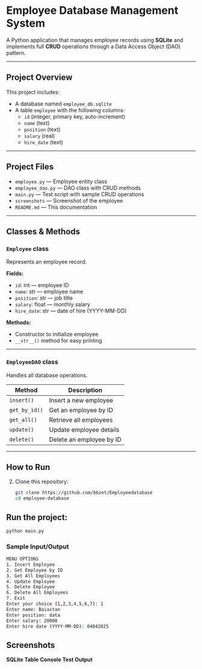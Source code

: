 # Employee Database Management System

A Python application that manages employee records using **SQLite** and implements full **CRUD** operations through a Data Access Object (DAO) pattern.

---

##  Project Overview

This project includes:

- A database named `employee_db.sqlite`
- A table `employee` with the following columns:
  - `id` (integer, primary key, auto-increment)
  - `name` (text)
  - `position` (text)
  - `salary` (real)
  - `hire_date` (text)

---

##  Project Files

- `employee.py` — Employee entity class
- `employee_dao.py` — DAO class with CRUD methods
- `main.py` — Test script with sample CRUD operations
- `screenshots` — Screenshot of the employee
- `README.md` — This documentation

---

##  Classes & Methods

###  `Employee` class

Represents an employee record.

**Fields:**
- `id`: int — employee ID
- `name`: str — employee name
- `position`: str — job title
- `salary`: float — monthly salary
- `hire_date`: str — date of hire (YYYY-MM-DD)

**Methods:**
- Constructor to initialize employee
- `__str__()` method for easy printing

---

###  `EmployeeDAO` class

Handles all database operations.

| Method         | Description                                  |
|----------------|----------------------------------------------|
| `insert()`     | Insert a new employee                        |
| `get_by_id()`  | Get an employee by ID                        |
| `get_all()`    | Retrieve all employees                       |
| `update()`     | Update employee details                      |
| `delete()`     | Delete an employee by ID                     |

---

##  How to Run

2. Clone this repository:
   ```bash
   git clone https://github.com/bbzet/Employeedatabase
   cd employee-database


## Run the project:
```bash
python main.py
```
### Sample Input/Output
```bash
MENU OPTIONS
1. Insert Employee
2. Get Employee by ID
3. Get All Employees
4. Update Employee
5. Delete Employee
6. Delete All Employees
7. Exit
Enter your choice (1,2,3,4,5,6,7): 1
Enter name: Baiastan
Enter position: data 
Enter salary: 20000
Enter hire date (YYYY-MM-DD): 04042025
```
## Screenshots
**SQLite Table**
[](https://raw.githubusercontent.com/bbzet/Employeedatabase/refs/heads/main/screenshot/%D0%A1%D0%BD%D0%B8%D0%BC%D0%BE%D0%BA%20%D1%8D%D0%BA%D1%80%D0%B0%D0%BD%D0%B0%202025-04-02%20151846.png)
**Console Test Output**
[](https://raw.githubusercontent.com/bbzet/Employeedatabase/refs/heads/main/screenshot/%D0%A1%D0%BD%D0%B8%D0%BC%D0%BE%D0%BA%20%D1%8D%D0%BA%D1%80%D0%B0%D0%BD%D0%B0%202025-04-02%20150748.png)
[](https://raw.githubusercontent.com/bbzet/Employeedatabase/refs/heads/main/screenshot/%D0%A1%D0%BD%D0%B8%D0%BC%D0%BE%D0%BA%20%D1%8D%D0%BA%D1%80%D0%B0%D0%BD%D0%B0%202025-04-02%20150924.png)
[](https://raw.githubusercontent.com/bbzet/Employeedatabase/refs/heads/main/screenshot/%D0%A1%D0%BD%D0%B8%D0%BC%D0%BE%D0%BA%20%D1%8D%D0%BA%D1%80%D0%B0%D0%BD%D0%B0%202025-04-02%20151028.png)
[](https://raw.githubusercontent.com/bbzet/Employeedatabase/refs/heads/main/screenshot/%D0%A1%D0%BD%D0%B8%D0%BC%D0%BE%D0%BA%20%D1%8D%D0%BA%D1%80%D0%B0%D0%BD%D0%B0%202025-04-02%20151341.png)

